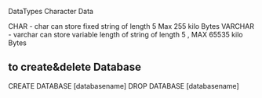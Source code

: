DataTypes
Character Data

CHAR - char can store fixed string of length 5 Max 255 kilo Bytes
VARCHAR - varchar can store variable length of string of length 5 , MAX 65535 kilo Bytes


## to create&delete Database
CREATE DATABASE [databasename]
DROP DATABASE [databasename]